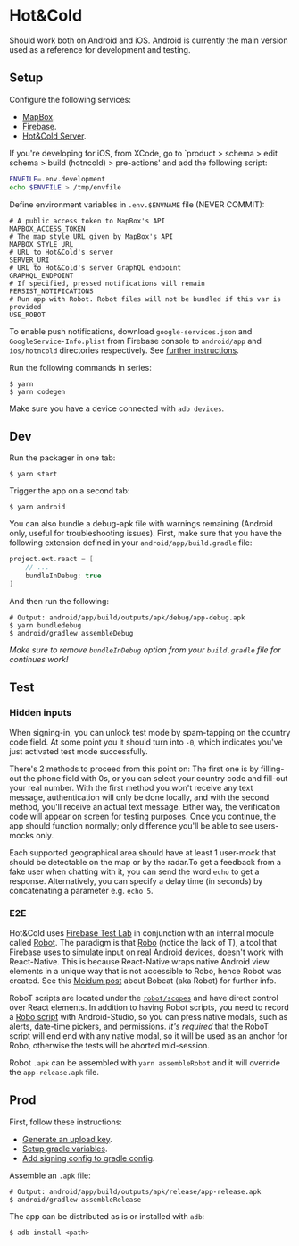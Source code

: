 # Hot&Cold

Should work both on Android and iOS. Android is currently the main version used as a reference for development and testing.

## Setup

Configure the following services:

- [MapBox](https://www.mapbox.com/).
- [Firebase](firebase.google.com).
- [Hot&Cold Server](https://github.com/DAB0mB/HotnCold-server).

If you're developing for iOS, from XCode, go to `product > schema > edit schema > build (hotncold) > pre-actions' and add the following script:

```sh
ENVFILE=.env.development
echo $ENVFILE > /tmp/envfile
```

Define environment variables in `.env.$ENVNAME` file (NEVER COMMIT):

    # A public access token to MapBox's API
    MAPBOX_ACCESS_TOKEN
    # The map style URL given by MapBox's API
    MAPBOX_STYLE_URL
    # URL to Hot&Cold's server
    SERVER_URI
    # URL to Hot&Cold's server GraphQL endpoint
    GRAPHQL_ENDPOINT
    # If specified, pressed notifications will remain
    PERSIST_NOTIFICATIONS
    # Run app with Robot. Robot files will not be bundled if this var is provided
    USE_ROBOT

To enable push notifications, download `google-services.json` and `GoogleService-Info.plist` from Firebase console to `android/app` and `ios/hotncold` directories respectively. See [further instructions](https://support.google.com/firebase/answer/7015592?hl=en).

Run the following commands in series:

    $ yarn
    $ yarn codegen

Make sure you have a device connected with `adb devices`.

## Dev

Run the packager in one tab:

    $ yarn start

Trigger the app on a second tab:

    $ yarn android

You can also bundle a debug-apk file with warnings remaining (Android only, useful for troubleshooting issues). First, make sure that you have the following extension defined in your `android/app/build.gradle` file:

```gradle
project.ext.react = [
    // ...
    bundleInDebug: true
]
```

And then run the following:

    # Output: android/app/build/outputs/apk/debug/app-debug.apk
    $ yarn bundledebug
    $ android/gradlew assembleDebug

*Make sure to remove `bundleInDebug` option from your `build.gradle` file for continues work!*

## Test

### Hidden inputs

When signing-in, you can unlock test mode by spam-tapping on the country code field. At some point you it should turn into `-0`, which indicates you've just activated test mode successfully.

There's 2 methods to proceed from this point on: The first one is by filling-out the phone field with 0s, or you can select your country code and fill-out your real number. With the first method you won't receive any text message, authentication will only be done locally, and with the second method, you'll receive an actual text message. Either way, the verification code will appear on screen for testing purposes. Once you continue, the app should function normally; only difference you'll be able to see users-mocks only.

Each supported geographical area should have at least 1 user-mock that should be detectable on the map or by the radar.To get a feedback from a fake user when chatting with it, you can send the word `echo` to get a response. Alternatively, you can specify a delay time (in seconds) by concatenating a parameter e.g. `echo 5`.

### E2E

Hot&Cold uses [Firebase Test Lab](https://firebase.google.com/docs/test-lab/) in conjunction with an internal module called [Robot](./src/robot). The paradigm is that [Robo](https://firebase.google.com/docs/test-lab/android/robo-ux-test) (notice the lack of T), a tool that Firebase uses to simulate input on real Android devices, doesn't work with React-Native. This is because React-Native wraps native Android view elements in a unique way that is not accessible to Robo, hence Robot was created. See this [Meidum post](https://medium.com/@eytanmanor/4bc475f4bb2) about Bobcat (aka Robot) for further info.

RoboT scripts are located under the [`robot/scopes`](./src/robot/scopes) and have direct control over React elements. In addition to having Robot scripts, you need to record a [Robo script](https://firebase.google.com/docs/test-lab/android/robo-ux-test) with Android-Studio, so you can press native modals, such as alerts, date-time pickers, and permissions. *It's required* that the RoboT script will end end with any native modal, so it will be used as an anchor for Robo, otherwise the tests will be aborted mid-session.

Robot `.apk` can be assembled with `yarn assembleRobot` and it will override the `app-release.apk` file.

## Prod

First, follow these instructions:

- [Generate an upload key](https://facebook.github.io/react-native/docs/signed-apk-android#generating-an-upload-key).
- [Setup gradle variables](https://facebook.github.io/react-native/docs/signed-apk-android#setting-up-gradle-variables).
- [Add signing config to gradle config](https://facebook.github.io/react-native/docs/signed-apk-android#adding-signing-config-to-your-apps-gradle-config).

Assemble an `.apk` file:

    # Output: android/app/build/outputs/apk/release/app-release.apk
    $ android/gradlew assembleRelease

The app can be distributed as is or installed with `adb`:

    $ adb install <path>
